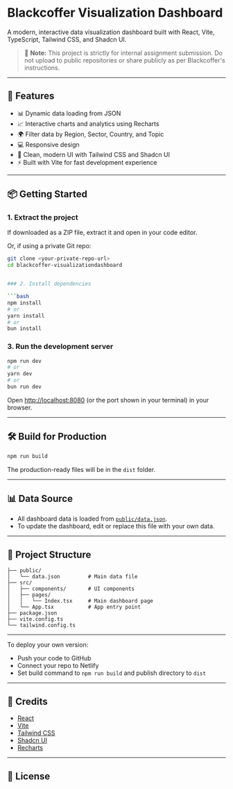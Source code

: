 # Blackcoffer Visualization Dashboard

A modern, interactive data visualization dashboard built with React, Vite, TypeScript, Tailwind CSS, and Shadcn UI.

> 📢 **Note:** This project is strictly for internal assignment submission. Do not upload to public repositories or share publicly as per Blackcoffer's instructions.

---

## 🚀 Features

- 📊 Dynamic data loading from JSON  
- 📈 Interactive charts and analytics using Recharts  
- 🌍 Filter data by Region, Sector, Country, and Topic  
- 💻 Responsive design  
- 🎨 Clean, modern UI with Tailwind CSS and Shadcn UI  
- ⚡ Built with Vite for fast development experience  

---

## 📦 Getting Started

### 1. Extract the project

If downloaded as a ZIP file, extract it and open in your code editor.

Or, if using a private Git repo:

```bash
git clone <your-private-repo-url>
cd blackcoffer-visualizationdashboard


### 2. Install dependencies

```bash
npm install
# or
yarn install
# or
bun install
```

### 3. Run the development server

```bash
npm run dev
# or
yarn dev
# or
bun run dev
```

Open [http://localhost:8080](http://localhost:8080) (or the port shown in your terminal) in your browser.

---

## 🛠️ Build for Production

```bash
npm run build
```

The production-ready files will be in the `dist` folder.

---

## 📊 Data Source

- All dashboard data is loaded from [`public/data.json`](public/data.json).
- To update the dashboard, edit or replace this file with your own data.

---

## 📝 Project Structure

```
├── public/
│   └── data.json         # Main data file
├── src/
│   ├── components/       # UI components
│   ├── pages/
│   │   └── Index.tsx     # Main dashboard page
│   └── App.tsx           # App entry point
├── package.json
├── vite.config.ts
└── tailwind.config.ts
```

---



To deploy your own version:
- Push your code to GitHub
- Connect your repo to Netlify
- Set build command to `npm run build` and publish directory to `dist`

---

## 🙏 Credits

- [React](https://react.dev/)
- [Vite](https://vitejs.dev/)
- [Tailwind CSS](https://tailwindcss.com/)
- [Shadcn UI](https://ui.shadcn.com/)
- [Recharts](https://recharts.org/)

---

## 📄 License
